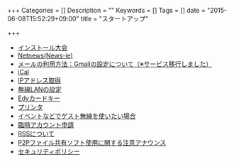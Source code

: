 +++
Categories = []
Description = ""
Keywords = []
Tags = []
date = "2015-06-08T15:52:29+09:00"
title = "スタートアップ"

+++

- [インストール大会](system/install)
- [Netnews(News-ie)](system/news-ie)
- [メールの利用方法：Gmailの設定について（※サービス移行しました）](system/gmail)
- [iCal](system/ical)
- [IPアドレス取得](system/ip-register)
- [無線LANの設定]()
- [Edyカードキー](system/edy)
- [プリンタ](system/print)
- [イベントなどでゲスト無線を使いたい場合]()
- [臨時アカウント申請]()
- [RSSについて]()
- [P2Pファイル共有ソフト使用に関する注意アナウンス](inside/announce-p2p)
- [セキュリティポリシー](inside/security-policy)
